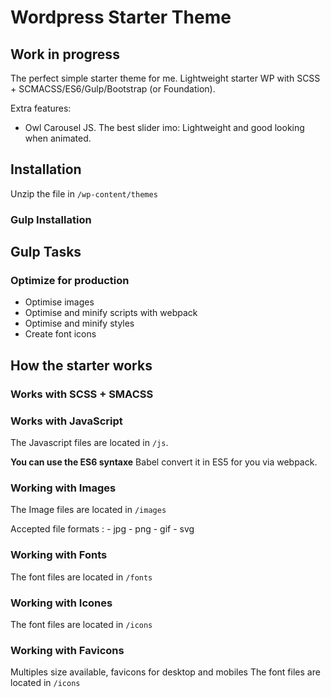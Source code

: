 # Wordpress Starter Theme

## Work in progress

The perfect simple starter theme for me.
Lightweight starter WP with SCSS + SCMACSS/ES6/Gulp/Bootstrap (or Foundation).

Extra features:

* Owl Carousel JS. The best slider imo: Lightweight and good looking when animated.

## Installation

Unzip the file in `/wp-content/themes`

### Gulp Installation

## Gulp Tasks

### Optimize for production

* Optimise images
* Optimise and minify scripts with webpack
* Optimise and minify styles
* Create font icons

## How the starter works

### Works with SCSS + SMACSS

### Works with JavaScript

The Javascript files are located in `/js`.

**You can use the ES6 syntaxe** Babel convert it in ES5 for you via webpack.

### Working with Images

The Image files are located in `/images`

Accepted file formats : - jpg - png - gif - svg

### Working with Fonts

The font files are located in `/fonts`

### Working with Icones

The font files are located in `/icons`

### Working with Favicons

Multiples size available, favicons for desktop and mobiles
The font files are located in `/icons`
